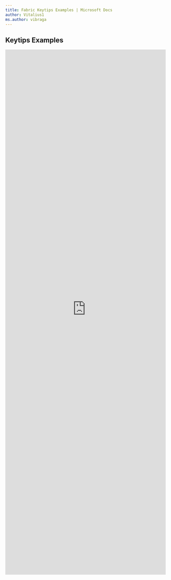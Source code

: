 ```yaml
---
title: Fabric Keytips Examples | Microsoft Docs
author: Vitalius1
ms.author: vibraga
---
```


## Keytips Examples

<iframe 
    title='Keytips Examples'
    src='https://fabricweb.z5.web.core.windows.net/pr-deploy-site/refs/heads/master/fabric-website-resources/dist/index.html#/examples/keytips?docsExample=true'
    frameborder='no'
    height='1650'
    style='width: 100%;'
>
